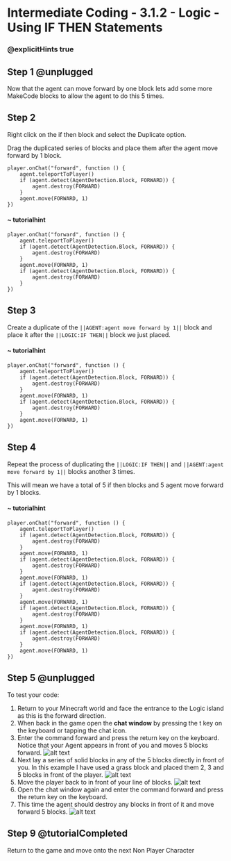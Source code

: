 # Intermediate Coding - 3.1.2 - Logic - Using IF THEN Statements

### @explicitHints true

## Step 1 @unplugged
Now that the agent can move forward by one block lets add some more MakeCode blocks to allow the agent to do this 5 times.

## Step 2
Right click on the if then block and select the Duplicate option.

Drag the duplicated series of blocks and place them after the agent move forward by 1 block.

```template
player.onChat("forward", function () {
    agent.teleportToPlayer()
    if (agent.detect(AgentDetection.Block, FORWARD)) {
        agent.destroy(FORWARD)
    }
    agent.move(FORWARD, 1)
})
```
#### ~ tutorialhint
```blocks 
player.onChat("forward", function () {
    agent.teleportToPlayer()
    if (agent.detect(AgentDetection.Block, FORWARD)) {
        agent.destroy(FORWARD)
    }
    agent.move(FORWARD, 1)
	if (agent.detect(AgentDetection.Block, FORWARD)) {
        agent.destroy(FORWARD)
    }
})
```
## Step 3
Create a duplicate of the ``||AGENT:agent move forward by 1||`` block and place it after the ``||LOGIC:IF THEN||`` block we just placed.
#### ~ tutorialhint
```blocks 
player.onChat("forward", function () {
    agent.teleportToPlayer()
    if (agent.detect(AgentDetection.Block, FORWARD)) {
        agent.destroy(FORWARD)
    }
    agent.move(FORWARD, 1)
	if (agent.detect(AgentDetection.Block, FORWARD)) {
        agent.destroy(FORWARD)
    }
	agent.move(FORWARD, 1)
})
```
## Step 4
Repeat the process of duplicating the ``||LOGIC:IF THEN||`` and ``||AGENT:agent move forward by 1||`` blocks another 3 times.

This will mean we have a total of 5 if then blocks and 5 agent move forward by 1 blocks.
#### ~ tutorialhint
```blocks 
player.onChat("forward", function () {
    agent.teleportToPlayer()
    if (agent.detect(AgentDetection.Block, FORWARD)) {
        agent.destroy(FORWARD)
    }
    agent.move(FORWARD, 1)
	if (agent.detect(AgentDetection.Block, FORWARD)) {
        agent.destroy(FORWARD)
    }
	agent.move(FORWARD, 1)
	if (agent.detect(AgentDetection.Block, FORWARD)) {
        agent.destroy(FORWARD)
    }
	agent.move(FORWARD, 1)
	if (agent.detect(AgentDetection.Block, FORWARD)) {
        agent.destroy(FORWARD)
    }
	agent.move(FORWARD, 1)
	if (agent.detect(AgentDetection.Block, FORWARD)) {
        agent.destroy(FORWARD)
    }
	agent.move(FORWARD, 1)
})
```

## Step 5 @unplugged
To test your code:
1. Return to your Minecraft world and face the entrance to the Logic island as this is the forward direction.
2. When back in the game open the **chat window** by pressing the t key on the keyboard or tapping the chat icon.
3. Enter the command forward and press the return key on the keyboard. Notice that your Agent appears in front of you and moves 5 blocks forward.
![alt text](https://intermediate.codingcredentials.com/Lesson3/3.1.2/images/1.jpg?raw=true "Agent")
4. Next lay a series of solid blocks in any of the 5 blocks directly in front of you. In this example I have used a grass block and placed them 2, 3 and 5 blocks in front of the player. 
![alt text](https://intermediate.codingcredentials.com/Lesson3/3.1.2/images/2.jpg?raw=true "Agent")
5. Move the player back to in front of your line of blocks.
![alt text](https://intermediate.codingcredentials.com/Lesson3/3.1.2/images/3.jpg?raw=true "Agent")
6. Open the chat window again and enter the command forward and press the return key on the keyboard.
7. This time the agent should destroy any blocks in front
of it and move forward 5 blocks.
![alt text](https://intermediate.codingcredentials.com/Lesson3/3.1.2/images/5.jpg?raw=true "Agent")

## Step 9 @tutorialCompleted
Return to the game and move onto the next Non Player Character
